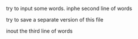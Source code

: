 try to input some words.
inphe second line of words

try to save a separate version of this file



inout the third line of words

